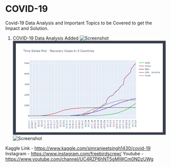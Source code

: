 # COVID-19
Covid-19 Data Analysis and Important Topics to be Covered to get the Impact and Solution.
1. COVID-19 Data Analysis Added
![Screenshot](coronavirus.png)
![Screenshot](Part_2_1.png)
![Screenshot](art_2_2.png)

Kaggle Link - https://www.kaggle.com/simranjeetsingh1430/covid-19
Instagram - https://www.instagram.com/freebirdscrew/
Youtube - https://www.youtube.com/channel/UC4RZP6hNT5gMlWCm0NDzUWg
